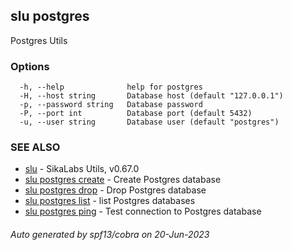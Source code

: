 ## slu postgres

Postgres Utils

### Options

```
  -h, --help              help for postgres
  -H, --host string       Database host (default "127.0.0.1")
  -p, --password string   Database password
  -P, --port int          Database port (default 5432)
  -u, --user string       Database user (default "postgres")
```

### SEE ALSO

* [slu](slu.md)	 - SikaLabs Utils, v0.67.0
* [slu postgres create](slu_postgres_create.md)	 - Create Postgres database
* [slu postgres drop](slu_postgres_drop.md)	 - Drop Postgres database
* [slu postgres list](slu_postgres_list.md)	 - list Postgres databases
* [slu postgres ping](slu_postgres_ping.md)	 - Test connection to Postgres database

###### Auto generated by spf13/cobra on 20-Jun-2023
